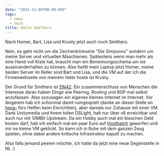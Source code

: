 ```yaml
---
date: "2015-11-09T00:00:00Z"
tags:
  - news
  - tech
title: Hallo Smithers
---
```


Nach Homer, Bart, Lisa und Krusty jetzt auch noch Smithers.

Nein, es geht nicht um die Zeichentrickserie "Die Simpsons" sondern um meine Server und virtuellen Maschienen.
Spätestens wenn man mehr als eine Hand voll Kiste hat, braucht man ein Benennungsschema um sie auseinanderhalten zu können. Also heißt mein
Laptop jetzt Homer, meine beiden Server im Keller sind Bart und Lisa, und die VM auf der ich die Firmenwebseite von meinem Vater hoste ist Krusty.

Der Grund für Smithers ist [DN42](http://dn42.net). Ein zusammenschluss von Menschen die Interesse daran haben Dinge wie Peering, Routing und BGP
mal selbst anzufassen. Also sozusagen ein eigenes kleines Internet im Internet.
Vor längerem hab ich schonmal damit rumgespielt (danke an dieser Stelle an [hexa-](https://linuxlounge.net) fürs Helfen beim Einrichtten), aber
damals nur Zuhause mit einer VM. Dank Unitymedia und ihrem tollen DSLight, halt nur über v6 erreichbar und auch nur mit 10MBit Upstream.
Da ein Hobby auch mal ein bisschen Geld kosten darf, hab ich einfach mal ein paar Euro auf [Hosthatch](http://hosthatch.com) geworfen und mir ne
kleine VM geklickt. So kann ich in Ruhe mit dem ganzen Zeug spielen, ohne dabei andere kritische Infrastruktur kaputt zu machen.

Also falls jemand peeren möchte, ich hatte da jetzt eine neue Gegenstelle in NL :)

